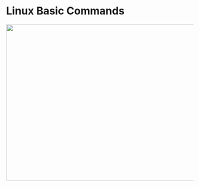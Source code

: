 # Linux Basic Commands


<img src="https://drive.google.com/uc?export=view&id=1Xn95p-CYBQoltjIbUdewFG7rJR-PLZYo" width="750" height="420">
